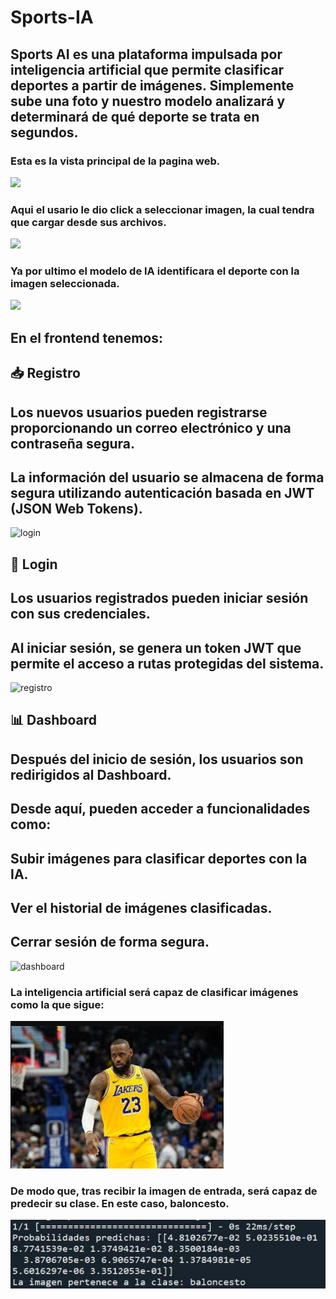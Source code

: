 # Sports-IA
## Sports AI es una plataforma impulsada por inteligencia artificial que permite clasificar deportes a partir de imágenes. Simplemente sube una foto y nuestro modelo analizará y determinará de qué deporte se trata en segundos.
### Esta es la vista principal de la pagina web.
![](https://github.com/Quetzal345/Sports-IA/blob/279a6949f4d7994f9b11c400ad03835787427e89/sports%20IA/IA1.png)
### Aqui el usario le dio click a seleccionar imagen, la cual tendra que cargar desde sus archivos.
![](https://github.com/Quetzal345/Sports-IA/blob/279a6949f4d7994f9b11c400ad03835787427e89/sports%20IA/ia2.png)
### Ya por ultimo el modelo de IA identificara el deporte con la imagen seleccionada.
![](https://github.com/Quetzal345/Sports-IA/blob/279a6949f4d7994f9b11c400ad03835787427e89/sports%20IA/Ia3.png)


## En el frontend tenemos:
## 📥 Registro
## Los nuevos usuarios pueden registrarse proporcionando un correo electrónico y una contraseña segura.
## La información del usuario se almacena de forma segura utilizando autenticación basada en JWT (JSON Web Tokens).
![login](https://github.com/user-attachments/assets/cdcbec39-3a1a-45f9-a981-b561c8ded821)
## 🔑 Login
## Los usuarios registrados pueden iniciar sesión con sus credenciales.
## Al iniciar sesión, se genera un token JWT que permite el acceso a rutas protegidas del sistema.
![registro](https://github.com/user-attachments/assets/43ea2a99-5946-447c-b29f-a54103a47108)
## 📊 Dashboard
## Después del inicio de sesión, los usuarios son redirigidos al Dashboard.
## Desde aquí, pueden acceder a funcionalidades como:
## Subir imágenes para clasificar deportes con la IA.
## Ver el historial de imágenes clasificadas.
## Cerrar sesión de forma segura.
![dashboard](https://github.com/user-attachments/assets/6d13f842-33d1-4281-a51a-13676ff3491b)



### La inteligencia artificial será capaz de clasificar imágenes como la que sigue:
![](https://github.com/K0G1408/Proyecto_V1_Sports-IA/blob/main/single_test/baloncesto.jpg)
### De modo que, tras recibir la imagen de entrada, será capaz de predecir su clase. En este caso, baloncesto.
![](https://github.com/K0G1408/Proyecto_V1_Sports-IA/blob/main/prediccion.JPG)
